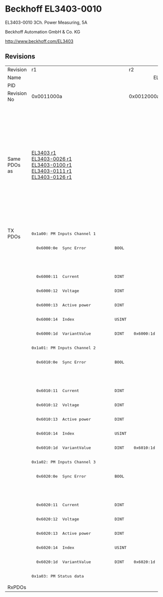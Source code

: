 # Beckhoff EL3403-0010

EL3403-0010 3Ch. Power Measuring, 5A

Beckhoff Automation GmbH & Co. KG

http://www.beckhoff.com/EL3403

## Revisions
<table>
<tr >
<td>Revision</td>
<td>r1</td>
<td>r2</td>
<td>r3</td>
<td>r4</td>
<td>r5</td>
<td>r6</td>
<td>r7</td>
<td>r8</td>
</tr>
<tr >
<td>Name</td>
<td colspan=8 align="center">EL3403-0010 3Ch. Power Measuring, 5A</td>
</tr>
<tr >
<td>PID</td>
<td colspan=8 align="center">0x0d4b3052</td>
</tr>
<tr >
<td>Revision No</td>
<td>0x0011000a</td>
<td>0x0012000a</td>
<td>0x0013000a</td>
<td>0x0014000a</td>
<td>0x0015000a</td>
<td>0x0016000a</td>
<td>0x0017000a</td>
<td>0x0018000a</td>
</tr>
<tr >
<td>Same PDOs as</td>
<td><a href="EL3403">EL3403 r1</a><br/><a href="EL3403-0026">EL3403-0026 r1</a><br/><a href="EL3403-0100">EL3403-0100 r1</a><br/><a href="EL3403-0111">EL3403-0111 r1</a><br/><a href="EL3403-0126">EL3403-0126 r1</a></td>
<td colspan=4 align="center"><a href="EL3403">EL3403 r2</a><br/><a href="EL3403">EL3403 r3</a><br/><a href="EL3403">EL3403 r4</a><br/><a href="EL3403">EL3403 r5</a><br/><a href="EL3403-0026">EL3403-0026 r2</a><br/><a href="EL3403-0026">EL3403-0026 r3</a><br/><a href="EL3403-0026">EL3403-0026 r4</a><br/><a href="EL3403-0026">EL3403-0026 r5</a><br/><a href="EL3403-0100">EL3403-0100 r2</a><br/><a href="EL3403-0100">EL3403-0100 r3</a><br/><a href="EL3403-0100">EL3403-0100 r4</a><br/><a href="EL3403-0100">EL3403-0100 r5</a><br/><a href="EL3403-0111">EL3403-0111 r2</a><br/><a href="EL3403-0111">EL3403-0111 r3</a><br/><a href="EL3403-0111">EL3403-0111 r4</a><br/><a href="EL3403-0111">EL3403-0111 r5</a><br/><a href="EL3403-0126">EL3403-0126 r2</a><br/><a href="EL3403-0126">EL3403-0126 r3</a><br/><a href="EL3403-0126">EL3403-0126 r4</a><br/><a href="EL3403-0126">EL3403-0126 r5</a></td>
<td colspan=3 align="center"><a href="EL3403">EL3403 r6</a><br/><a href="EL3403">EL3403 r7</a><br/><a href="EL3403-0026">EL3403-0026 r6</a><br/><a href="EL3403-0026">EL3403-0026 r7</a><br/><a href="EL3403-0026">EL3403-0026 r8</a><br/><a href="EL3403-0100">EL3403-0100 r6</a><br/><a href="EL3403-0100">EL3403-0100 r7</a><br/><a href="EL3403-0100">EL3403-0100 r8</a><br/><a href="EL3403-0111">EL3403-0111 r6</a><br/><a href="EL3403-0111">EL3403-0111 r7</a><br/><a href="EL3403-0111">EL3403-0111 r8</a><br/><a href="EL3403-0126">EL3403-0126 r6</a><br/><a href="EL3403-0126">EL3403-0126 r7</a><br/><a href="EL3403-0126">EL3403-0126 r8</a><br/><a href="EL3403-0333">EL3403-0333 r7</a><br/><a href="EL3403-0333">EL3403-0333 r8</a></td>
</tr>
<tr class="txpdo pdosection">
<td rowspan=25 valign=top>TX PDOs</td>
<td colspan=8 align="left"><pre>0x1a00: PM Inputs Channel 1</pre></td>
<td></td>
</tr>
<tr class="txpdo">
<td colspan=5 align="left"><pre>  0x6000:0e  Sync Error            BOOL</pre></td>
<td colspan=3 align="left"></td>
</tr>
<tr class="txpdo">
<td colspan=5 align="left"></td>
<td colspan=3 align="left"><pre>  0x6000:10  TxPDO Toggle          BOOL</pre></td>
</tr>
<tr class="txpdo">
<td colspan=8 align="left"><pre>  0x6000:11  Current               DINT</pre></td>
</tr>
<tr class="txpdo">
<td colspan=8 align="left"><pre>  0x6000:12  Voltage               DINT</pre></td>
</tr>
<tr class="txpdo">
<td colspan=8 align="left"><pre>  0x6000:13  Active power          DINT</pre></td>
</tr>
<tr class="txpdo">
<td colspan=8 align="left"><pre>  0x6000:14  Index                 USINT</pre></td>
</tr>
<tr class="txpdo">
<td><pre>  0x6000:1d  VariantValue          DINT</pre></td>
<td colspan=7 align="left"><pre>  0x6000:1d  Variant value         DINT</pre></td>
</tr>
<tr class="txpdo pdosection">
<td colspan=8 align="left"><pre>0x1a01: PM Inputs Channel 2</pre></td>
</tr>
<tr class="txpdo">
<td colspan=5 align="left"><pre>  0x6010:0e  Sync Error            BOOL</pre></td>
<td colspan=3 align="left"></td>
</tr>
<tr class="txpdo">
<td colspan=5 align="left"></td>
<td colspan=3 align="left"><pre>  0x6010:10  TxPDO Toggle          BOOL</pre></td>
</tr>
<tr class="txpdo">
<td colspan=8 align="left"><pre>  0x6010:11  Current               DINT</pre></td>
</tr>
<tr class="txpdo">
<td colspan=8 align="left"><pre>  0x6010:12  Voltage               DINT</pre></td>
</tr>
<tr class="txpdo">
<td colspan=8 align="left"><pre>  0x6010:13  Active power          DINT</pre></td>
</tr>
<tr class="txpdo">
<td colspan=8 align="left"><pre>  0x6010:14  Index                 USINT</pre></td>
</tr>
<tr class="txpdo">
<td><pre>  0x6010:1d  VariantValue          DINT</pre></td>
<td colspan=7 align="left"><pre>  0x6010:1d  Variant value         DINT</pre></td>
</tr>
<tr class="txpdo pdosection">
<td colspan=8 align="left"><pre>0x1a02: PM Inputs Channel 3</pre></td>
</tr>
<tr class="txpdo">
<td colspan=5 align="left"><pre>  0x6020:0e  Sync Error            BOOL</pre></td>
<td colspan=3 align="left"></td>
</tr>
<tr class="txpdo">
<td colspan=5 align="left"></td>
<td colspan=3 align="left"><pre>  0x6020:10  TxPDO Toggle          BOOL</pre></td>
</tr>
<tr class="txpdo">
<td colspan=8 align="left"><pre>  0x6020:11  Current               DINT</pre></td>
</tr>
<tr class="txpdo">
<td colspan=8 align="left"><pre>  0x6020:12  Voltage               DINT</pre></td>
</tr>
<tr class="txpdo">
<td colspan=8 align="left"><pre>  0x6020:13  Active power          DINT</pre></td>
</tr>
<tr class="txpdo">
<td colspan=8 align="left"><pre>  0x6020:14  Index                 USINT</pre></td>
</tr>
<tr class="txpdo">
<td><pre>  0x6020:1d  VariantValue          DINT</pre></td>
<td colspan=7 align="left"><pre>  0x6020:1d  Variant value         DINT</pre></td>
</tr>
<tr class="txpdo pdosection">
<td colspan=8 align="left"><pre>0x1a03: PM Status data</pre></td>
</tr>
<tr >
<td>RxPDOs</td>
<td colspan=8 align="left"></td>
</tr>
</table>
